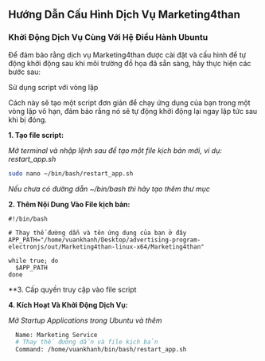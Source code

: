 ## Hướng Dẫn Cấu Hình Dịch Vụ Marketing4than

### Khởi Động Dịch Vụ Cùng Với Hệ Điều Hành Ubuntu

Để đảm bảo rằng dịch vụ Marketing4than được cài đặt và cấu hình để tự động khởi động sau khi môi trường đồ họa đã sẵn sàng, hãy thực hiện các bước sau:

Sử dụng script với vòng lặp

Cách này sẽ tạo một script đơn giản để chạy ứng dụng của bạn trong một vòng lặp vô hạn, đảm bảo rằng nó sẽ tự động khởi động lại ngay lập tức sau khi bị đóng.

**1. Tạo file script:**

*Mở terminal và nhập lệnh sau để tạo một file kịch bản mới, ví dụ: restart_app.sh*
  ```bash
  sudo nano ~/bin/bash/restart_app.sh
  ```
*Nếu chưa có đường dẫn ~/bin/bash thì hãy tạo thêm thư mục*

**2. Thêm Nội Dung Vào File kịch bản:** 
  ```
  #!/bin/bash

  # Thay thế đường dẫn và tên ứng dụng của bạn ở đây
  APP_PATH="/home/vuankhanh/Desktop/advertising-program-electronjs/out/Marketing4than-linux-x64/Marketing4than"

  while true; do
    $APP_PATH
  done
  ```

**3. Cấp quyền truy cập vào file script 

**4. Kích Hoạt Và Khởi Động Dịch Vụ:**

  *Mở Startup Applications trong Ubuntu và thêm*
  ```bash
    Name: Marketing Service
    # Thay thế đường dẫn và file kịch bản
    Command: /home/vuankhanh/bin/bash/restart_app.sh
  ```